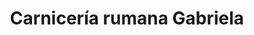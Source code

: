 ---
title: "Carnicería rumana Gabriela"
url: /logrono/carniceria-rumana-gabriela/
shop: carnicero
---